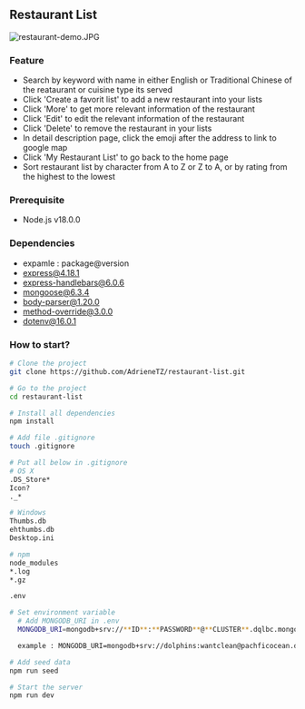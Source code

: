 ## Restaurant List

![restaurant-demo.JPG](https://drive.google.com/uc?id=18tpgVmIr9y-Cl9EgXSYIUL_yPtYTf6lA)

### Feature
- Search by keyword with name in either English or Traditional Chinese of the reataurant or cuisine type its served
- Click 'Create a favorit list' to add a new restaurant into your lists
- Click 'More' to get more relevant information of the restaurant
- Click 'Edit' to edit the relevant information of the restaurant
- Click 'Delete' to remove the restaurant in your lists
- In detail description page, click the emoji after the address to link to google map
- Click 'My Restaurant List' to go back to the home page
- Sort restaurant list by character from A to Z or Z to A, or by rating from the highest to the lowest

### Prerequisite
- Node.js v18.0.0

### Dependencies
- expamle : package@version
- express@4.18.1
- express-handlebars@6.0.6
- mongoose@6.3.4
- body-parser@1.20.0
- method-override@3.0.0
- dotenv@16.0.1

### How to start?
```bash
# Clone the project
git clone https://github.com/AdrieneTZ/restaurant-list.git

# Go to the project
cd restaurant-list

# Install all dependencies
npm install
```
```bash
# Add file .gitignore
touch .gitignore

# Put all below in .gitignore
# OS X
.DS_Store*
Icon?
._*

# Windows
Thumbs.db
ehthumbs.db
Desktop.ini

# npm
node_modules
*.log
*.gz

.env
```
```bash
# Set environment variable
  # Add MONGODB_URI in .env
  MONGODB_URI=mongodb+srv://**ID**:**PASSWORD**@**CLUSTER**.dqlbc.mongodb.net/**DATABASE**?retryWrites=true&w=majority

  example : MONGODB_URI=mongodb+srv://dolphins:wantclean@pachficocean.dqlbc.mongodb.net/SanFrancisco?retryWrites=true&w=majority

# Add seed data
npm run seed

# Start the server
npm run dev
```